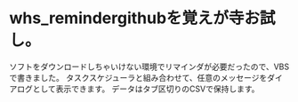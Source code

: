 # whs_remindergithubを覚えが寺お試し。
ソフトをダウンロードしちゃいけない環境でリマインダが必要だったので、VBSで書きました。
タスクスケジューラと組み合わせて、任意のメッセージをダイアログとして表示できます。
データはタブ区切りのCSVで保持します。

